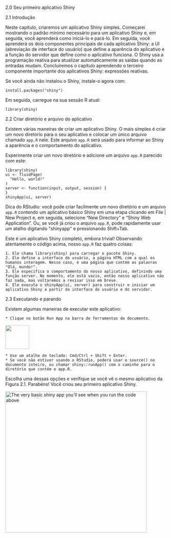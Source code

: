 
2.0 Seu primeiro aplicativo Shiny

2.1 Introdução

Neste capítulo, criaremos um aplicativo Shiny simples. Começarei mostrando o padrão mínimo necessário para um aplicativo Shiny e, em seguida, você aprenderá como iniciá-lo e pará-lo. Em seguida, você aprenderá os dois componentes principais de cada aplicativo Shiny: a UI (abreviação de interface do usuário) que define a aparência do aplicativo e a função do servidor que define como o aplicativo funciona. O Shiny usa a programação reativa para atualizar automaticamente as saídas quando as entradas mudam. Concluíremos o capítulo aprendendo o terceiro componente importante dos aplicativos Shiny: expressões reativas.

Se você ainda não instalou o Shiny, instale-o agora com:

```
install.packages("shiny")
```

Em seguida, carregue na sua sessão R atual:

```
library(shiny)
```

2.2 Criar diretório e arquivo do aplicativo

Existem várias maneiras de criar um aplicativo Shiny. O mais simples é criar um novo diretório para o seu aplicativo e colocar um único arquivo chamado <code>app.R</code> nele. Este arquivo <code>app.R</code> será usado para informar ao Shiny a aparência e o comportamento do aplicativo.

Experimente criar um novo diretório e adicione um arquivo <code>app.R</code> parecido com este:

```
library(shiny)
ui <- fluidPage(
  "Hello, world!"
)
server <- function(input, output, session) {
}
shinyApp(ui, server)
```
Dica do RStudio: você pode criar facilmente um novo diretório e um arquivo <code>app.R</code> contendo um aplicativo básico Shiny em uma etapa clicando em File | New Project e, em seguida, selecione “New Directory” e “Shiny Web Application”. Ou, se você já criou o arquivo <code>app.R</code>, pode rapidamente usar um atalho digitando "shinyapp" e pressionando Shift+Tab.

Este é um aplicativo Shiny completo, embora trivial! Observando atentamente o código acima, nosso <code>app.R</code> faz quatro coisas:

    1. Ele chama library(shiny) para carregar o pacote Shiny.
    2. Ele define a interface do usuário, a página HTML com a qual os humanos interagem. Nesse caso, é uma página que contém as palavras "Olá, mundo!".
    3. Ele especifica o comportamento do nosso aplicativo, definindo uma função server. No momento, ele está vazio, então nosso aplicativo não faz nada, mas voltaremos a revisar isso em breve.
    4. Ele executa o shinyApp(ui, server) para construir e iniciar um aplicativo Shiny a partir da interface do usuário e do servidor.


2.3 Executando e parando

Existem algumas maneiras de executar este aplicativo:

    * Clique no botão Run App na barra de ferramentas do documento.
    
<img src="https://d33wubrfki0l68.cloudfront.net/23a8bff2e02f95092ff3b3ea6bc524020aef7de3/2db27/images/basic-app/run-app.png" style="display: block; margin: auto auto auto 0;" width="74">
    
    * Use um atalho de teclado: Cmd/Ctrl + Shift + Enter.
    * Se você não estiver usando o RStudio, poderá usar o source() no documento inteiro, ou chamar shiny::runApp() com o caminho para o diretório que contém o app.R.

Escolha uma dessas opções e verifique se você vê o mesmo aplicativo da Figura 2.1. Parabéns! Você criou seu primeiro aplicativo Shiny.

<img src="https://d33wubrfki0l68.cloudfront.net/e9e6b44c85c169aedd2c4e630022e7958aa57696/06ba0/images/basic-app/hello-world.png" alt="The very basic shiny app you'll see when you run the code above" width="440">

